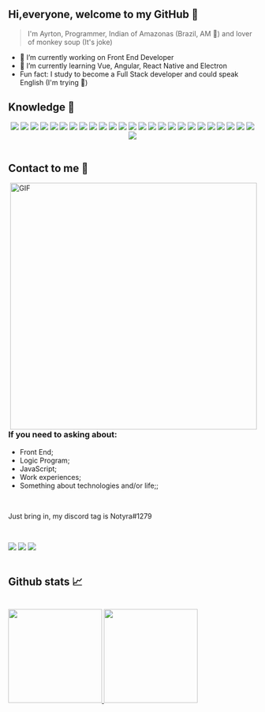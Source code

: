 ## Hi,everyone, welcome to my GitHub 👋

> I'm Ayrton, Programmer, Indian of Amazonas (Brazil, AM 🌳) and lover of monkey soup (It's joke)

- 🔭 I’m currently working on Front End Developer
- 🌱 I’m currently learning Vue, Angular, React Native and Electron
- Fun fact: I study to become a Full Stack developer and could speak English (I'm trying 🥺)


## Knowledge 🤔

<div align="center">
<img src="https://img.shields.io/badge/JavaScript-323330?style=for-the-badge&logo=javascript&logoColor=F7DF1E" />
<img src="https://img.shields.io/badge/CSS-239120?&style=for-the-badge&logo=css3&logoColor=white" />
<img src="https://img.shields.io/badge/HTML-239120?style=for-the-badge&logo=html5&logoColor=white" />
<img src="https://img.shields.io/badge/Node.js-43853D?style=for-the-badge&logo=node.js&logoColor=white" />
<img src="https://img.shields.io/badge/gulp-CF4747?style=for-the-badge&logo=Gulp&logoColor=white">
<img src="https://img.shields.io/badge/Express.js-404D59?style=for-the-badge&logo=Express.Js&logoColor=white">
<img src="https://img.shields.io/badge/TypeScript-007ACC?style=for-the-badge&logo=typescript&logoColor=white" />
<img src="https://img.shields.io/badge/Python-14354C?style=for-the-badge&logo=python&logoColor=white" />
<img src="https://img.shields.io/badge/Flask-000000?style=for-the-badge&logo=flask&logoColor=white">
<img src="https://img.shields.io/badge/Bootstrap-563D7C?style=for-the-badge&logo=bootstrap&logoColor=white" />
<img src="https://img.shields.io/badge/styled--components-DB7093?style=for-the-badge&logo=styled-components&logoColor=white">
<img src="https://img.shields.io/badge/chakra_ui-white?style=for-the-badge&logo=ChakraUi&logoColor=4a9895">
<img src="https://img.shields.io/badge/Sass-CC6699?style=for-the-badge&logo=sass&logoColor=white" />
<img src="https://img.shields.io/badge/React-20232A?style=for-the-badge&logo=react&logoColor=61DAFB" />
<img src="https://img.shields.io/badge/Next-FFFFFF?style=for-the-badge&logo=NextJs&logoColor=black" />
<img src="https://img.shields.io/badge/Vue.js-35495E?style=for-the-badge&logo=vue.js&logoColor=4FC08D" />
<img src="https://img.shields.io/badge/storybook-E75984?style=for-the-badge&logo=StoryBook&logoColor=white" />
<img src="https://img.shields.io/badge/vite-C377FD?style=for-the-badge&logo=Vite&logoColor=white">
<img src="https://img.shields.io/badge/jest-99425B?style=for-the-badge&logo=Jest&logoColor=white" />
<img src="https://img.shields.io/badge/testing_Library-242526?style=for-the-badge&logo=TestingLibrary&logoColor=E74E41">
<img src="https://img.shields.io/badge/vitest-729B1B?style=for-the-badge&logo=Vitest&logoColor=yellow">
<img src="https://img.shields.io/badge/MySQL-00000F?style=for-the-badge&logo=mysql&logoColor=white">
<img src="https://img.shields.io/badge/MongoDB-4EA94B?style=for-the-badge&logo=mongodb&logoColor=white">
<img src="https://img.shields.io/badge/SQLite-07405E?style=for-the-badge&logo=sqlite&logoColor=white">
<img src="https://img.shields.io/badge/Linux-E34F26?style=for-the-badge&logo=linux&logoColor=black">
<img src="https://img.shields.io/badge/Git-E34F26?style=for-the-badge&logo=git&logoColor=white">
</div>

<br>

## Contact to me 🤙

<img width="500" align="right" alt="GIF" src="https://thumbs.gfycat.com/ApprehensiveRecentAmoeba-size_restricted.gif" >

### If you need to asking about:

- Front End;
- Logic Program;
- JavaScript;
- Work experiences;
- Something about technologies and/or life;;

<br>

Just bring in, my discord tag is Notyra#1279

<br>

<a href="https://www.linkedin.com/in/ayrton-guerra-862202177/" target="_blank"><img src="https://img.shields.io/badge/-LinkedIn-%230077B5?style=for-the-badge&logo=linkedin&logoColor=white" target="_blank"></a> 
<a href="https://www.instagram.com/ayrton.goncalves.98/" target="_blank"><img src="https://img.shields.io/badge/-Instagram-%23E4405F?style=for-the-badge&logo=instagram&logoColor=white" target="_blank"></a>
<a href = "mailto:ayrtong.guerra@gmail.com"><img src="https://img.shields.io/badge/Gmail-D14836?style=for-the-badge&logo=gmail&logoColor=white" target="_blank"></a>
<br>
<br>


## Github stats 📈

<br>

<div>
  <a href="https://github.com/AyrtonDev">
  <img height="190em" src="https://github-readme-stats.vercel.app/api?username=AyrtonDev&show_icons=true&theme=tokyonight&include_all_commits=true&count_private=true"/>
  <img height="190em" src="https://github-readme-stats.vercel.app/api/top-langs/?username=AyrtonDev&layout=compact&langs_count=7&theme=tokyonight"/>
</div>
